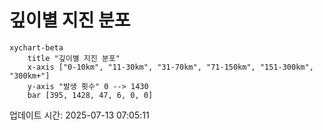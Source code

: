 # 깊이별 지진 분포

```mermaid
xychart-beta
    title "깊이별 지진 분포"
    x-axis ["0-10km", "11-30km", "31-70km", "71-150km", "151-300km", "300km+"]
    y-axis "발생 횟수" 0 --> 1430
    bar [395, 1428, 47, 6, 0, 0]
```

업데이트 시간: 2025-07-13 07:05:11
